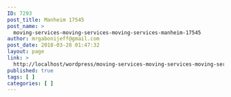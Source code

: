 ```yaml
---
ID: 7293
post_title: Manheim 17545
post_name: >
  moving-services-moving-services-moving-services-manheim-17545
author: mrgabonijeff@gmail.com
post_date: 2018-03-28 01:47:32
layout: page
link: >
  http://localhost/wordpress/moving-services-moving-services-moving-services-manheim-17545/
published: true
tags: [ ]
categories: [ ]
---
```

